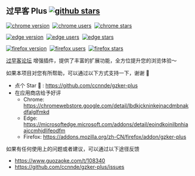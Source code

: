 ## 过早客 Plus [![github stars][github-stars]][github-repo]

[![chrome version][chrome-version]][chrome-link]&nbsp;
[![chrome users][chrome-users]][chrome-link]&nbsp;
[![chrome stars][chrome-stars]][chrome-link]

[![edge version][edge-version]][edge-link]&nbsp;
[![edge users][edge-users]][edge-link]&nbsp;
[![edge stars][edge-stars]][edge-link]

[![firefox version][firefox-version]][firefox-link]&nbsp;
[![firefox users][firefox-users]][firefox-link]&nbsp;
[![firefox stars][firefox-stars]][firefox-link]

[过早客论坛](https://www.guozaoke.com/) 增强插件，提供了丰富的扩展功能，全方位提升您的浏览体验～

如果本项目对您有所帮助，可以通过以下方式支持一下，谢谢 🙏

- 点个 Star 🌟 : <https://github.com/ccnnde/gzker-plus>
- 在应用商店给予好评
  - Chrome: <https://chromewebstore.google.com/detail/lbdkjckninkejnacdmbnakdfalglfmkd>
  - Edge: <https://microsoftedge.microsoft.com/addons/detail/eoindkoinilbnhiaajccmhjdlifeodfm>
  - Firefox: <https://addons.mozilla.org/zh-CN/firefox/addon/gzker-plus>

如果有任何使用上的问题或者建议，可以通过以下途径反馈

- <https://www.guozaoke.com/t/108340>
- <https://github.com/ccnnde/gzker-plus/issues>

<!-- badge -->

[github-stars]: https://img.shields.io/github/stars/ccnnde/gzker-plus?label=Star%20Project
[chrome-version]: https://img.shields.io/chrome-web-store/v/lbdkjckninkejnacdmbnakdfalglfmkd?style=for-the-badge&logo=googlechrome&logoColor=white&color=d8a217
[chrome-users]: https://img.shields.io/chrome-web-store/users/lbdkjckninkejnacdmbnakdfalglfmkd?style=for-the-badge&color=deepgreen
[chrome-stars]: https://img.shields.io/chrome-web-store/stars/lbdkjckninkejnacdmbnakdfalglfmkd?style=for-the-badge
[edge-version]: https://img.shields.io/badge/dynamic/json?style=for-the-badge&logo=singlestore&logoColor=white&label=EDGE%20WEB%20STORE&color=32a88a&prefix=v&query=$.version&url=https://microsoftedge.microsoft.com/addons/getproductdetailsbycrxid/eoindkoinilbnhiaajccmhjdlifeodfm
[edge-users]: https://img.shields.io/badge/dynamic/json?style=for-the-badge&label=USERS&color=deepgreen&query=$.activeInstallCount&url=https://microsoftedge.microsoft.com/addons/getproductdetailsbycrxid/eoindkoinilbnhiaajccmhjdlifeodfm
[edge-stars]: https://img.shields.io/badge/dynamic/json?style=for-the-badge&label=RATING&color=deepgreen&suffix=/5&query=$.averageRating&url=https://microsoftedge.microsoft.com/addons/getproductdetailsbycrxid/eoindkoinilbnhiaajccmhjdlifeodfm
[firefox-version]: https://img.shields.io/amo/v/gzker-plus?style=for-the-badge&logo=firefoxbrowser&logoColor=white&color=orange
[firefox-users]: https://img.shields.io/amo/users/gzker-plus?style=for-the-badge&color=deepgreen
[firefox-stars]: https://img.shields.io/amo/rating/gzker-plus?style=for-the-badge&color=deepgreen

<!-- link -->

[github-repo]: https://github.com/ccnnde/gzker-plus
[chrome-link]: https://chromewebstore.google.com/detail/lbdkjckninkejnacdmbnakdfalglfmkd
[edge-link]: https://microsoftedge.microsoft.com/addons/detail/eoindkoinilbnhiaajccmhjdlifeodfm
[firefox-link]: https://addons.mozilla.org/zh-CN/firefox/addon/gzker-plus
